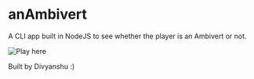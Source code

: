 # anAmbivert
A CLI app built in NodeJS to see whether the player is an Ambivert or not.

![Play here](https://replit.com/@codezambi/markTwo-Are-you-an-Ambivert?embed=1&output=1)

Built by Divyanshu :)
